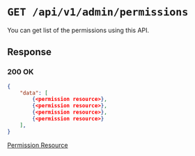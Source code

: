 # `GET /api/v1/admin/permissions`
You can get list of the permissions using this API.


## Response

### 200 OK

```json
{
    "data": [
        {<permission resource>},
        {<permission resource>},
        {<permission resource>},
        {<permission resource>}
    ],
}
```

[Permission Resource](permission_resource.md)
